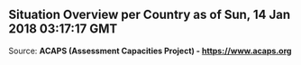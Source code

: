 ## Situation Overview per Country as of Sun, 14 Jan 2018 03:17:17 GMT

Source: **ACAPS (Assessment Capacities Project) - https://www.acaps.org**